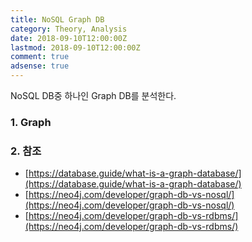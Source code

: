 ```yaml
---
title: NoSQL Graph DB
category: Theory, Analysis
date: 2018-09-10T12:00:00Z
lastmod: 2018-09-10T12:00:00Z
comment: true
adsense: true
---
```


NoSQL DB중 하나인 Graph DB를 분석한다.

### 1. Graph

### 2. 참조

* [https://database.guide/what-is-a-graph-database/](https://database.guide/what-is-a-graph-database/)
* [https://neo4j.com/developer/graph-db-vs-nosql/](https://neo4j.com/developer/graph-db-vs-nosql/)
* [https://neo4j.com/developer/graph-db-vs-rdbms/](https://neo4j.com/developer/graph-db-vs-rdbms/)
